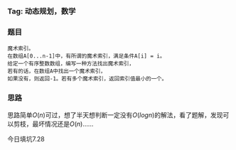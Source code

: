 ### Tag: 动态规划，数学
### 题目
```
魔术索引。 
在数组A[0...n-1]中，有所谓的魔术索引，满足条件A[i] = i。
给定一个有序整数数组，编写一种方法找出魔术索引，
若有的话，在数组A中找出一个魔术索引，
如果没有，则返回-1。若有多个魔术索引，返回索引值最小的一个。
```
### 思路
思路简单$O(n)$可过，想了半天想判断一定没有$O(logn)$的解法，看了题解，发现可以剪枝，最坏情况还是$O(n)$……

今日填坑7.28